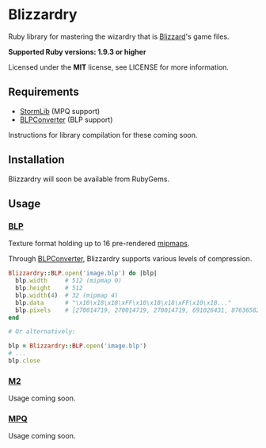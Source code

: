 # Blizzardry

Ruby library for mastering the wizardry that is [Blizzard](http://blizzard.com)'s game files.

**Supported Ruby versions: 1.9.3 or higher**

Licensed under the **MIT** license, see LICENSE for more information.


## Requirements

- [StormLib](https://github.com/ladislav-zezula/StormLib) (MPQ support)
- [BLPConverter](https://github.com/Kanma/BLPConverter) (BLP support)

Instructions for library compilation for these coming soon.


## Installation

Blizzardry will soon be available from RubyGems.


## Usage

### [BLP](lib/blizzardry/blp.rb)

Texture format holding up to 16 pre-rendered [mipmaps](http://en.wikipedia.org/wiki/Mipmap).

Through [BLPConverter](https://github.com/Kanma/BLPConverter), Blizzardry supports various levels of compression.

```ruby
Blizzardry::BLP.open('image.blp') do |blp|
  blp.width     # 512 (mipmap 0)
  blp.height    # 512
  blp.width(4)  # 32 (mipmap 4)
  blp.data      # "\x10\x18\x18\xFF\x10\x18\x18\xFF\x10\x18..."
  blp.pixels    # [270014719, 270014719, 270014719, 691026431, 876365823, ...]
end

# Or alternatively:

blp = Blizzardry::BLP.open('image.blp')
# ...
blp.close
```


### [M2](lib/blizzardry/m2.rb)

Usage coming soon.


### [MPQ](lib/blizzardry/mpq.rb)

Usage coming soon.
